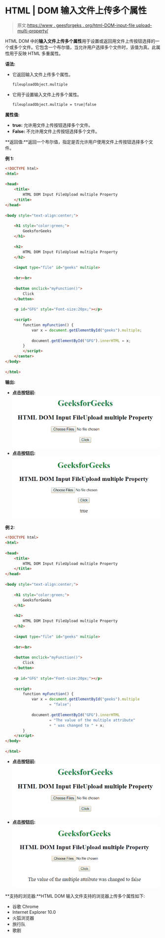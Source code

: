 # HTML | DOM 输入文件上传多个属性

> 原文:[https://www . geesforgeks . org/html-DOM-input-file upload-multi-property/](https://www.geeksforgeeks.org/html-dom-input-fileupload-multiple-property/)

HTML DOM 中的**输入文件上传多个属性**用于设置或返回用文件上传按钮选择的一个或多个文件。它包含一个布尔值，当允许用户选择多个文件时，该值为真。此属性用于反映 HTML 多重属性。

**语法:**

*   它返回输入文件上传多个属性。

    ```html
    fileuploadObject.multiple
    ```

*   它用于设置输入文件上传多个属性。

    ```html
    fileuploadObject.multiple = true|false
    ```

**属性值:**

*   **true:** 允许用文件上传按钮选择多个文件。
*   **False:** 不允许用文件上传按钮选择多个文件。

**返回值:**返回一个布尔值，指定是否允许用户使用文件上传按钮选择多个文件。

**例 1:**

```html
<!DOCTYPE html> 
<html> 

<head> 
    <title> 
        HTML DOM Input FileUpload multiple Property
    </title> 
</head> 

<body style="text-align:center;"> 

    <h1 style="color:green;"> 
        GeeksforGeeks 
    </h1> 

    <h2>
        HTML DOM Input FileUpload multiple Property
    </h2>

    <input type="file" id="geeks" multiple> 

    <br><br>

    <button onclick="myFunction()"> 
        Click 
    </button> 

    <p id="GFG" style="Font-size:20px;"></p> 

    <script> 
        function myFunction() { 
            var x = document.getElementById("geeks").multiple; 

            document.getElementById("GFG").innerHTML = x; 
        } 
        </script> 
    </center> 
</body> 

</html>
```

**输出:**

*   **点击按钮前:**
    ![](img/3f93d45494f488c510465c2755c4425e.png)
*   **点击按钮后:**
    ![](img/4badf4b9a4e94e9bb152e9ef056a805e.png)

**例 2:**

```html
<!DOCTYPE html> 
<html> 

<head> 
    <title> 
        HTML DOM Input FileUpload multiple Property
    </title> 
</head> 

<body style="text-align:center;"> 

    <h1 style="color:green;"> 
        GeeksforGeeks 
    </h1> 

    <h2>
        HTML DOM Input FileUpload multiple Property
    </h2>

    <input type="file" id="geeks" multiple> 

    <br><br>

    <button onclick="myFunction()"> 
        Click 
    </button> 

    <p id="GFG" style="Font-size:20px;"></p> 

    <script> 
        function myFunction() { 
            var x = document.getElementById("geeks").multiple
                    = "false"; 

            document.getElementById("GFG").innerHTML 
                    = "The value of the multiple attribute"
                    + " was changed to " + x; 
        } 
    </script> 
</body> 

</html>
```

*   **点击按钮前:**
    ![](img/3f93d45494f488c510465c2755c4425e.png)
*   **点击按钮后:**
    ![](img/45c8cd389a853a9366bdb7f75dd76644.png)

**支持的浏览器:**HTML DOM 输入文件支持的浏览器上传多个属性如下:

*   谷歌 Chrome
*   Internet Explorer 10.0
*   火狐浏览器
*   旅行队
*   歌剧